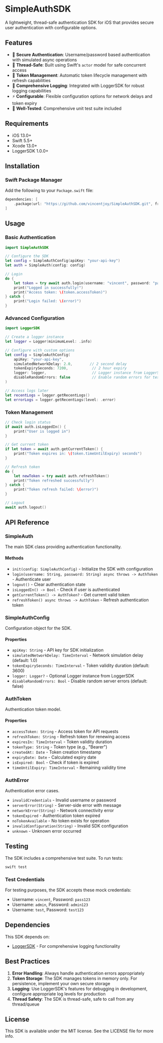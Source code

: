 # SimpleAuthSDK

A lightweight, thread-safe authentication SDK for iOS that provides secure user authentication with configurable options.

## Features

- 🔐 **Secure Authentication**: Username/password based authentication with simulated async operations
- 🧵 **Thread-Safe**: Built using Swift's `actor` model for safe concurrent access
- 🔄 **Token Management**: Automatic token lifecycle management with refresh capabilities
- 📝 **Comprehensive Logging**: Integrated with LoggerSDK for robust logging capabilities
- ⚡ **Configurable**: Flexible configuration options for network delays and token expiry
- 🧪 **Well-Tested**: Comprehensive unit test suite included

## Requirements

- iOS 13.0+
- Swift 5.5+
- Xcode 13.0+
- LoggerSDK 1.0.0+

## Installation

### Swift Package Manager

Add the following to your `Package.swift` file:

```swift
dependencies: [
    .package(url: "https://github.com/vincentjoy/SimpleAuthSDK.git", from: "1.0.6")
]
```

## Usage

### Basic Authentication

```swift
import SimpleAuthSDK

// Configure the SDK
let config = SimpleAuthConfig(apiKey: "your-api-key")
let auth = SimpleAuth(config: config)

// Login
do {
    let token = try await auth.login(username: "vincent", password: "pass123")
    print("Logged in successfully!")
    print("Access token: \(token.accessToken)")
} catch {
    print("Login failed: \(error)")
}
```

### Advanced Configuration

```swift
import LoggerSDK

// Create a logger instance
let logger = Logger(minimumLevel: .info)

// Configure with custom options
let config = SimpleAuthConfig(
    apiKey: "your-api-key",
    simulatedNetworkDelay: 2.0,        // 2 second delay
    tokenExpirySeconds: 7200,           // 2 hour expiry
    logger: logger,                     // Logger instance from LoggerSDK
    disableRandomErrors: false          // Enable random errors for testing
)

// Access logs later
let recentLogs = logger.getRecentLogs()
let errorLogs = logger.getRecentLogs(level: .error)
```

### Token Management

```swift
// Check login status
if await auth.isLoggedIn() {
    print("User is logged in")
}

// Get current token
if let token = await auth.getCurrentToken() {
    print("Token expires in: \(token.timeUntilExpiry) seconds")
}

// Refresh token
do {
    let newToken = try await auth.refreshToken()
    print("Token refreshed successfully")
} catch {
    print("Token refresh failed: \(error)")
}

// Logout
await auth.logout()
```

## API Reference

### SimpleAuth

The main SDK class providing authentication functionality.

#### Methods

- `init(config: SimpleAuthConfig)` - Initialize the SDK with configuration
- `login(username: String, password: String) async throws -> AuthToken` - Authenticate user
- `logout()` - Clear authentication state
- `isLoggedIn() -> Bool` - Check if user is authenticated
- `getCurrentToken() -> AuthToken?` - Get current valid token
- `refreshToken() async throws -> AuthToken` - Refresh authentication token

### SimpleAuthConfig

Configuration object for the SDK.

#### Properties

- `apiKey: String` - API key for SDK initialization
- `simulatedNetworkDelay: TimeInterval` - Network simulation delay (default: 1.0)
- `tokenExpirySeconds: TimeInterval` - Token validity duration (default: 3600)
- `logger: Logger?` - Optional Logger instance from LoggerSDK
- `disableRandomErrors: Bool` - Disable random server errors (default: false)

### AuthToken

Authentication token model.

#### Properties

- `accessToken: String` - Access token for API requests
- `refreshToken: String` - Refresh token for renewing access
- `expiresIn: TimeInterval` - Token validity duration
- `tokenType: String` - Token type (e.g., "Bearer")
- `createdAt: Date` - Token creation timestamp
- `expiryDate: Date` - Calculated expiry date
- `isExpired: Bool` - Check if token is expired
- `timeUntilExpiry: TimeInterval` - Remaining validity time

### AuthError

Authentication error cases.

- `invalidCredentials` - Invalid username or password
- `serverError(String)` - Server-side error with message
- `networkError(String)` - Network connectivity error
- `tokenExpired` - Authentication token expired
- `noTokenAvailable` - No token exists for operation
- `invalidConfiguration(String)` - Invalid SDK configuration
- `unknown` - Unknown error occurred

## Testing

The SDK includes a comprehensive test suite. To run tests:

```bash
swift test
```

### Test Credentials

For testing purposes, the SDK accepts these mock credentials:
- Username: `vincent`, Password: `pass123`
- Username: `admin`, Password: `admin123`
- Username: `test`, Password: `test123`

## Dependencies

This SDK depends on:
- [LoggerSDK](https://github.com/vincentjoy/LoggerSDK.git) - For comprehensive logging functionality

## Best Practices

1. **Error Handling**: Always handle authentication errors appropriately
2. **Token Storage**: The SDK manages tokens in memory only. For persistence, implement your own secure storage
3. **Logging**: Use LoggerSDK's features for debugging in development, configure appropriate log levels for production
4. **Thread Safety**: The SDK is thread-safe, safe to call from any thread/queue

## License

This SDK is available under the MIT license. See the LICENSE file for more info.
